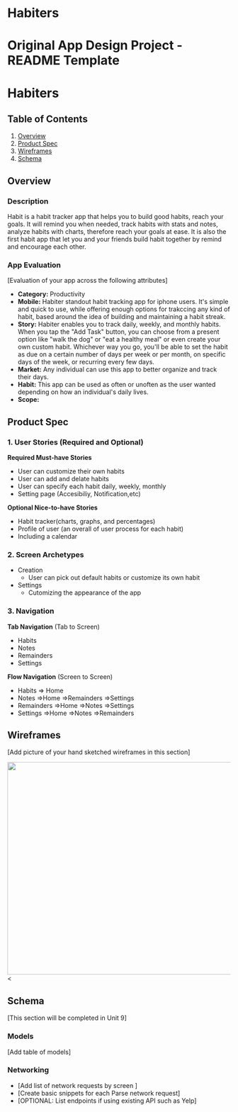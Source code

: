 # Habiters
Original App Design Project - README Template
===

# Habiters

## Table of Contents
1. [Overview](#Overview)
1. [Product Spec](#Product-Spec)
1. [Wireframes](#Wireframes)
2. [Schema](#Schema)

## Overview
### Description
Habit is a habit tracker app that helps you to build good habits, reach your goals.
It will remind you when needed, track habits with stats and notes, analyze habits with charts, therefore reach your goals at ease. It is also the first habit app that let you and your friends build habit together by remind and encourage each other.

### App Evaluation
[Evaluation of your app across the following attributes]
- **Category:** Productivity
- **Mobile:** Habiter standout habit tracking app for iphone users. It's simple and quick to use, while offering enough options for trakccing any kind of habit, based around the idea of building and maintaining a habit streak.
- **Story:** Habiter enables you to track daily, weekly, and monthly habits. When you tap the "Add Task" button, you can choose from a present option like "walk the dog" or "eat a healthy meal" or even create your own custom habit. Whichever way you go, you'll be able to set the habit as due on a certain number of days per week or per month, on specific days of the week, or recurring every few days. 
- **Market:** Any individual can use this app to better organize and track their days. 
- **Habit:** This app can be used as often or unoften as the user wanted depending on how an individual's daily lives.
- **Scope:** 

## Product Spec

### 1. User Stories (Required and Optional)

**Required Must-have Stories**

* User can customize their own habits
* User can add and delate habits
* User can specify each habit daily, weekly, monthly 
* Setting page (Accesibiliy, Notification,etc)


**Optional Nice-to-have Stories**

* Habit tracker(charts, graphs, and percentages)
* Profile of user (an overall of user process for each habit)
* Including a calendar


### 2. Screen Archetypes

* Creation
   * User can pick out default habits or customize its own habit 
*  Settings
    * Cutomizing the appearance of the app  
### 3. Navigation

**Tab Navigation** (Tab to Screen)

* Habits
* Notes
* Remainders
* Settings

**Flow Navigation** (Screen to Screen)

* Habits
    => Home
* Notes
    =>Home
    =>Remainders
    =>Settings
* Remainders
    =>Home
    =>Notes
    =>Settings
* Settings 
    =>Home
    =>Notes
    =>Remainders
   
## Wireframes
[Add picture of your hand sketched wireframes in this section]


<a data-flickr-embed="true" href="https://www.flickr.com/photos/195335892@N03" title=""><img src="https://live.staticflickr.com/65535/51980554271_8009bbd84d_z.jpg" width="640" height="480" alt=""></a><



## Schema 
[This section will be completed in Unit 9]
### Models
[Add table of models]
### Networking
- [Add list of network requests by screen ]
- [Create basic snippets for each Parse network request]
- [OPTIONAL: List endpoints if using existing API such as Yelp]
